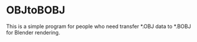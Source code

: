 # OBJtoBOBJ
This is a simple program for people who need transfer *.OBJ data to *.BOBJ for Blender rendering.
